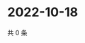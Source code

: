 # 2022-10-18

共 0 条

<!-- BEGIN WEIBO -->
<!-- 最后更新时间 Tue Oct 18 2022 14:46:03 GMT+0800 (China Standard Time) -->

<!-- END WEIBO -->

